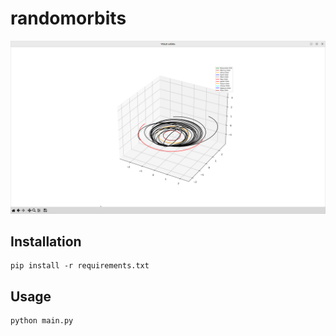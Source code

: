 # randomorbits

![example image of random orbits](example.png)

## Installation

```
pip install -r requirements.txt
```

## Usage

```
python main.py
```
